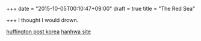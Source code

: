 +++
date = "2015-10-05T00:10:47+09:00"
draft = true
title = "The Red Sea"

+++
I thought I would drown.

[huffington post korea](www.huffingtonpost.kr/2015/10/04/story_n_8239108.html)
[hanhwa site](http://www.hanwhafireworks.com/en/common/main.do)
